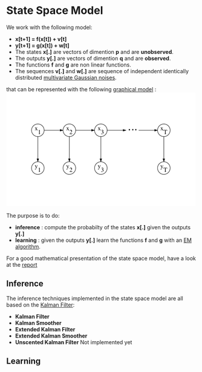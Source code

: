 # State Space Model

We work with the following model:
  - **x[t+1] = f(x[t]) + v[t]**
  - **y[t+1] = g(x[t]) + w[t]**
  - The states **x[.]** are vectors of dimention **p** and are **unobserved**.
  - The outputs **y[.]** are vectors of dimention **q** and are **observed**.
  - The functions **f** and **g** are non linear functions.
  - The sequences **v[.]** and **w[.]** are sequence of independent identically distributed [multivariate Gaussian noises](https://en.wikipedia.org/wiki/Multivariate_normal_distribution).
  
that can be represented with the following [graphical model](https://en.wikipedia.org/wiki/Graphical_model) :
![model](https://github.com/louity/state-space-model/raw/master/rapport/images/graph.png)

The purpose is to do:
  - **inference** : compute the probabilty of the states **x[.]** given the outputs **y[.]**
  - **learning** : given the outputs **y[.]** learn the functions **f** and **g** with an [EM algorithm](https://en.wikipedia.org/wiki/Expectation%E2%80%93maximization_algorithm).

For a good mathematical presentation of the state space model, have a look at the [report]()

## Inference

The inference techniques implemented in the state space model are all based on the [Kalman Filter](https://en.wikipedia.org/wiki/Kalman_filter):
  - **Kalman Filter**
  - **Kalman Smoother**
  - **Extended Kalman Filter**
  - **Extended Kalman Smoother**
  - **Unscented Kalman Filter** Not implemented yet

## Learning
